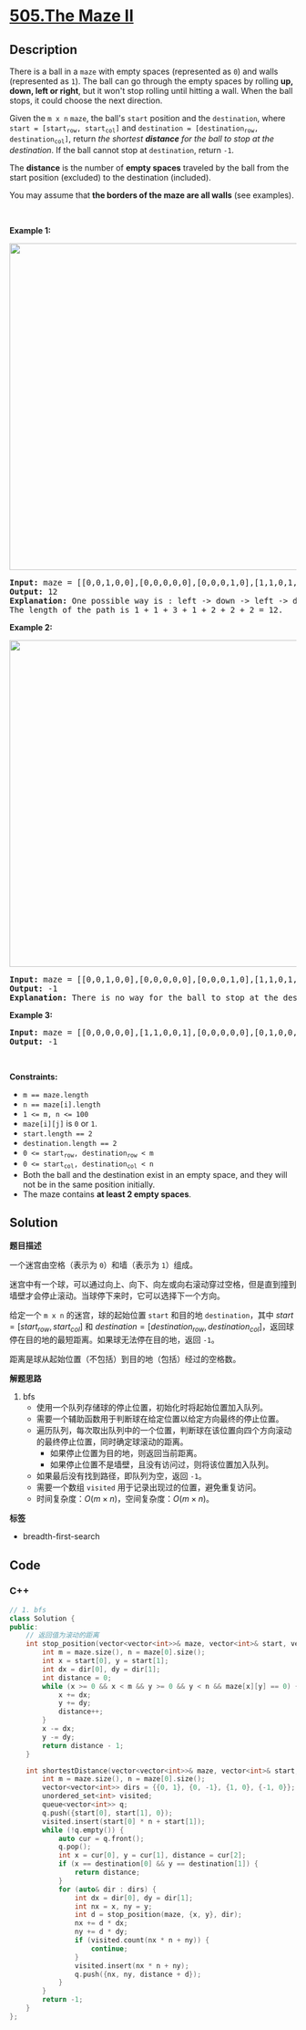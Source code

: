 # [505.The Maze II](https://leetcode.com/problems/the-maze-ii/description/)

## Description

<p>There is a ball in a <code>maze</code> with empty spaces (represented as <code>0</code>) and walls (represented as <code>1</code>). The ball can go through the empty spaces by rolling <strong>up, down, left or right</strong>, but it won&#39;t stop rolling until hitting a wall. When the ball stops, it could choose the next direction.</p>

<p>Given the <code>m x n</code> <code>maze</code>, the ball&#39;s <code>start</code> position and the <code>destination</code>, where <code>start = [start<sub>row</sub>, start<sub>col</sub>]</code> and <code>destination = [destination<sub>row</sub>, destination<sub>col</sub>]</code>, return <em>the shortest <strong>distance</strong> for the ball to stop at the destination</em>. If the ball cannot stop at <code>destination</code>, return <code>-1</code>.</p>

<p>The <strong>distance</strong> is the number of <strong>empty spaces</strong> traveled by the ball from the start position (excluded) to the destination (included).</p>

<p>You may assume that <strong>the borders of the maze are all walls</strong> (see examples).</p>

<p>&nbsp;</p>
<p><strong class="example">Example 1:</strong></p>
<img alt="" src="https://fastly.jsdelivr.net/gh/doocs/leetcode@main/solution/0500-0599/0505.The%20Maze%20II/images/maze1-1-grid.jpg" style="width: 573px; height: 573px;" />
<pre>
<strong>Input:</strong> maze = [[0,0,1,0,0],[0,0,0,0,0],[0,0,0,1,0],[1,1,0,1,1],[0,0,0,0,0]], start = [0,4], destination = [4,4]
<strong>Output:</strong> 12
<strong>Explanation:</strong> One possible way is : left -&gt; down -&gt; left -&gt; down -&gt; right -&gt; down -&gt; right.
The length of the path is 1 + 1 + 3 + 1 + 2 + 2 + 2 = 12.
</pre>

<p><strong class="example">Example 2:</strong></p>
<img alt="" src="https://fastly.jsdelivr.net/gh/doocs/leetcode@main/solution/0500-0599/0505.The%20Maze%20II/images/maze1-2-grid.jpg" style="width: 573px; height: 573px;" />
<pre>
<strong>Input:</strong> maze = [[0,0,1,0,0],[0,0,0,0,0],[0,0,0,1,0],[1,1,0,1,1],[0,0,0,0,0]], start = [0,4], destination = [3,2]
<strong>Output:</strong> -1
<strong>Explanation:</strong> There is no way for the ball to stop at the destination. Notice that you can pass through the destination but you cannot stop there.
</pre>

<p><strong class="example">Example 3:</strong></p>

<pre>
<strong>Input:</strong> maze = [[0,0,0,0,0],[1,1,0,0,1],[0,0,0,0,0],[0,1,0,0,1],[0,1,0,0,0]], start = [4,3], destination = [0,1]
<strong>Output:</strong> -1
</pre>

<p>&nbsp;</p>
<p><strong>Constraints:</strong></p>

<ul>
  <li><code>m == maze.length</code></li>
  <li><code>n == maze[i].length</code></li>
  <li><code>1 &lt;= m, n &lt;= 100</code></li>
  <li><code>maze[i][j]</code> is <code>0</code> or <code>1</code>.</li>
  <li><code>start.length == 2</code></li>
  <li><code>destination.length == 2</code></li>
  <li><code>0 &lt;= start<sub>row</sub>, destination<sub>row</sub> &lt; m</code></li>
  <li><code>0 &lt;= start<sub>col</sub>, destination<sub>col</sub> &lt; n</code></li>
  <li>Both the ball and the destination exist in an empty space, and they will not be in the same position initially.</li>
  <li>The maze contains <strong>at least 2 empty spaces</strong>.</li>
</ul>

## Solution

**题目描述**

一个迷宫由空格（表示为 `0`）和墙（表示为 `1`）组成。

迷宫中有一个球，可以通过向上、向下、向左或向右滚动穿过空格，但是直到撞到墙壁才会停止滚动。当球停下来时，它可以选择下一个方向。

给定一个 `m x n` 的迷宫，球的起始位置 `start` 和目的地 `destination`，其中 $start = [start_{row}, start_{col}]$ 和 $destination = [destination_{row}, destination_{col}]$，返回球停在目的地的最短距离。如果球无法停在目的地，返回 `-1`。

距离是球从起始位置（不包括）到目的地（包括）经过的空格数。

**解题思路**

1. bfs
   - 使用一个队列存储球的停止位置，初始化时将起始位置加入队列。
   - 需要一个辅助函数用于判断球在给定位置以给定方向最终的停止位置。
   - 遍历队列，每次取出队列中的一个位置，判断球在该位置向四个方向滚动的最终停止位置，同时确定球滚动的距离。
     - 如果停止位置为目的地，则返回当前距离。
     - 如果停止位置不是墙壁，且没有访问过，则将该位置加入队列。
   - 如果最后没有找到路径，即队列为空，返回 `-1`。
   - 需要一个数组 `visited` 用于记录出现过的位置，避免重复访问。
   - 时间复杂度：$O(m \times n)$，空间复杂度：$O(m \times n)$。

**标签**

- breadth-first-search

<!-- code start -->
## Code

### C++

```cpp
// 1. bfs
class Solution {
public:
    // 返回值为滚动的距离
    int stop_position(vector<vector<int>>& maze, vector<int>& start, vector<int>& dir) {
        int m = maze.size(), n = maze[0].size();
        int x = start[0], y = start[1];
        int dx = dir[0], dy = dir[1];
        int distance = 0;
        while (x >= 0 && x < m && y >= 0 && y < n && maze[x][y] == 0) {
            x += dx;
            y += dy;
            distance++;
        }
        x -= dx;
        y -= dy;
        return distance - 1;
    }

    int shortestDistance(vector<vector<int>>& maze, vector<int>& start, vector<int>& destination) {
        int m = maze.size(), n = maze[0].size();
        vector<vector<int>> dirs = {{0, 1}, {0, -1}, {1, 0}, {-1, 0}};
        unordered_set<int> visited;
        queue<vector<int>> q;
        q.push({start[0], start[1], 0});
        visited.insert(start[0] * n + start[1]);
        while (!q.empty()) {
            auto cur = q.front();
            q.pop();
            int x = cur[0], y = cur[1], distance = cur[2];
            if (x == destination[0] && y == destination[1]) {
                return distance;
            }
            for (auto& dir : dirs) {
                int dx = dir[0], dy = dir[1];
                int nx = x, ny = y;
                int d = stop_position(maze, {x, y}, dir);
                nx += d * dx;
                ny += d * dy;
                if (visited.count(nx * n + ny)) {
                    continue;
                }
                visited.insert(nx * n + ny);
                q.push({nx, ny, distance + d});
            }
        }
        return -1;
    }
};
```

<!-- code end -->
